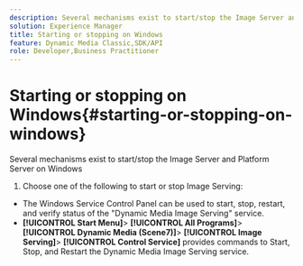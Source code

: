 ```yaml
---
description: Several mechanisms exist to start/stop the Image Server and Platform Server on Windows
solution: Experience Manager
title: Starting or stopping on Windows
feature: Dynamic Media Classic,SDK/API
role: Developer,Business Practitioner
---
```


# Starting or stopping on Windows{#starting-or-stopping-on-windows}

Several mechanisms exist to start/stop the Image Server and Platform Server on Windows

1. Choose one of the following to start or stop Image Serving:

* The Windows Service Control Panel can be used to start, stop, restart, and verify status of the "Dynamic Media Image Serving" service. 
* **[!UICONTROL Start Menu]**> **[!UICONTROL All Programs]**> **[!UICONTROL Dynamic Media (Scene7)]**> **[!UICONTROL Image Serving]**> **[!UICONTROL Control Service]** provides commands to Start, Stop, and Restart the Dynamic Media Image Serving service.


